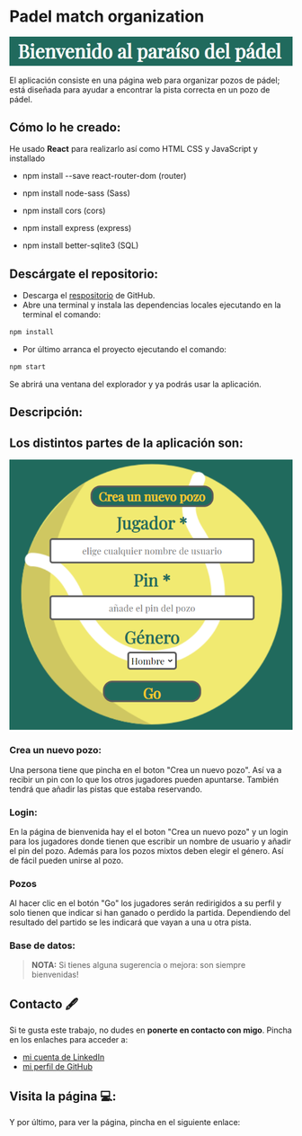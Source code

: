 # Padel match organization

![Welcome](/src/images/padel_welcome.png)

El aplicación consiste en una página web para organizar pozos de pádel; está diseñada para ayudar a encontrar la pista correcta en un pozo de pádel.

## Cómo lo he creado:

He usado **React** para realizarlo así como HTML CSS y JavaScript y installado

- npm install --save react-router-dom (router)

- npm install node-sass (Sass)

- npm install cors (cors)

- npm install express (express)

- npm install better-sqlite3 (SQL)

## Descárgate el repositorio:

- Descarga el [respositorio](https://github.com/camilla-bachna/padel-tournament-organization) de GitHub.
- Abre una terminal y instala las dependencias locales ejecutando en la terminal el comando:

```bash
npm install
```

- Por último arranca el proyecto ejecutando el comando:

```bash
npm start
```

Se abrirá una ventana del explorador y ya podrás usar la aplicación.

## Descripción:

## Los distintos partes de la aplicación son:

![Login](/src/images/login.png)

### Crea un nuevo pozo:

Una persona tiene que pincha en el boton "Crea un nuevo pozo". Así va a recibir un pin con lo que los otros jugadores pueden apuntarse. También tendrá que añadir las pistas que estaba reservando.

### Login:

En la página de bienvenida hay el el boton "Crea un nuevo pozo" y un login para los jugadores donde tienen que escribir un nombre de usuario y añadir el pin del pozo. Además para los pozos mixtos deben elegir el género. Así de fácil pueden unirse al pozo.

### Pozos

Al hacer clic en el botón "Go" los jugadores serán redirigidos a su perfil y solo tienen que indicar si han ganado o perdido la partida. Dependiendo del resultado del partido se les indicará que vayan a una u otra pista.

### Base de datos:

> **NOTA:** Si tienes alguna sugerencia o mejora: son siempre bienvenidas!

## Contacto 🖋

Si te gusta este trabajo, no dudes en **ponerte en contacto con migo**. Pincha en los enlaches para acceder a:

- [mi cuenta de LinkedIn](https://www.linkedin.com/in/camilla-bachna)
- [mi perfil de GitHub](https://github.com/camilla-bachna)

## Visita la página 💻:

Y por último, para ver la página, pincha en el siguiente enlace:
